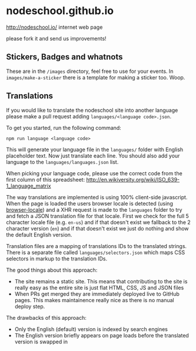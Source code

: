 nodeschool.github.io
====================

http://nodeschool.io/ internet web page

please fork it and send us improvements!

## Stickers, Badges and whatnots

These are in the `/images` directory, feel free to use for your events. In `images/make-a-sticker` there is a template for making a sticker too. Woop.

## Translations

If you would like to translate the nodeschool site into another language please make a pull request adding `languages/<language code>.json`.

To get you started, run the following command:

```
npm run language <language code>
```

This will generate your language file in the `languages/` folder with English placeholder text. Now just translate each line. You should also add your language to the `languages/languages.json` list.

When picking your language code, please use the correct code from the first column of this spreadsheet: http://en.wikiversity.org/wiki/ISO_639-1_language_matrix

The way translations are implemented is using 100% client-side javascript. When the page is loaded the users browser locale is detected (using [browser-locale](http://npmjs.org/browser-locale)) and a XHR request is made to the `languages` folder to try and fetch a JSON translation file for that locale. First we check for the full 5 character locale file (e.g. `en-us`) and if that doesn't exist we fallback to the 2 character version (`en`) and if that doesn't exist we just do nothing and show the default English version.

Translation files are a mapping of translations IDs to the translated strings. There is a separate file called `languages/selectors.json` which maps CSS selectors in markup to the translation IDs.

The good things about this approach:

- The site remains a static site. This means that contributing to the site is really easy as the entire site is just flat HTML, CSS, JS and JSON files
- When PRs get merged they are immediately deployed live to GitHub pages. This makes maintainence really nice as there is no manual deploy step.

The drawbacks of this approach:

- Only the English (default) version is indexed by search engines
- The English version briefly appears on page loads before the translated version is swapped in
